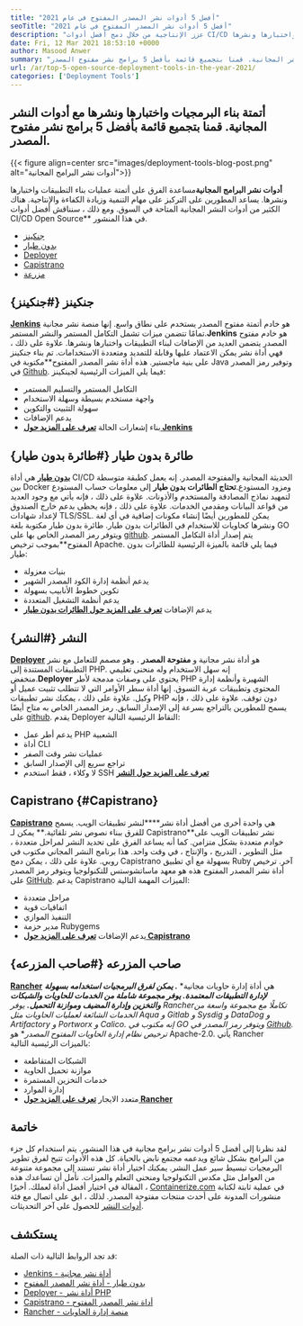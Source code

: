 ```yaml
---
title: "أفضل 5 أدوات نشر المصدر المفتوح في عام 2021" 
seoTitle: "أفضل 5 أدوات نشر المصدر المفتوح في عام 2021" 
description: "عزز الإنتاجية من خلال دمج أفضل أدوات CI/CD مفتوحة المصدر ، والتي تسمح للفرق بأتمتة عمليات بناء البرمجيات واختبارها ونشرها." 
date: Fri, 12 Mar 2021 18:53:10 +0000
author: Masood Anwer
summary: "أتمتة بناء البرامج واختبارها ونشر سير العمل مع أدوات النشر المجانية. قمنا بتجميع قائمة بأفضل 5 برامج نشر مفتوح المصدر." 
url: /ar/top-5-open-source-deployment-tools-in-the-year-2021/
categories: ['Deployment Tools']
---
```


## أتمتة بناء البرمجيات واختبارها ونشرها مع أدوات النشر المجانية. قمنا بتجميع قائمة بأفضل 5 برامج نشر مفتوح المصدر.

{{< figure align=center src="images/deployment-tools-blog-post.png" alt="أدوات نشر البرامج المجانية">}}

**أدوات نشر البرامج المجانية**مساعدة الفرق على أتمتة عمليات بناء التطبيقات واختبارها ونشرها. يساعد المطورين على التركيز على مهام التنمية وزيادة الكفاءة والإنتاجية. هناك الكثير من أدوات النشر المجانية المتاحة في السوق. ومع ذلك ، سنناقش أفضل أدوات CI/CD Open Source** في هذا المنشور.
  * [جنكينز][1]
  * [بدون طيار][2]
  * [Deployer][3]
  * [Capistrano][4]
  * [مزرعة][5]

## جنكينز {#جنكينز}

[ **Jenkins**][6] هو خادم أتمتة مفتوح المصدر يستخدم على نطاق واسع. إنها منصة نشر مجانية تمامًا تتضمن ميزات تشمل التكامل المستمر والنشر المستمر.**Jenkins** هو خادم مفتوح المصدر يتضمن العديد من الإضافات لبناء التطبيقات واختبارها ونشرها. علاوة على ذلك ، فهي أداة نشر يمكن الاعتماد عليها وقابلة للتمديد ومتعددة الاستخدامات. تم بناء جنكينز على بنية ماجستير. هذه أداة نشر المصدر المفتوح**مكتوبة في Java وتوفير رمز المصدر في [Github][7].
فيما يلي الميزات الرئيسية لجينكينز:
  * التكامل المستمر والتسليم المستمر
  * واجهة مستخدم بسيطة وسهلة الاستخدام
  * سهولة التثبيت والتكوين
  * يدعم الإضافات
  * بناء إشعارات الحالة
[ **تعرف على المزيد حول Jenkins** ][8]

## طائرة بدون طيار {#طائرة بدون طيار}

[ **بدون طيار**][9] هي أداة CI/CD الحديثة المجانية والمفتوحة المصدر. إنه يعمل كطبقة متوسطة بين Docker ومزود المستودع.**تحتاج الطائرات بدون طيار** إلى معلومات حساب المستودع لتمهيد نماذج المصادقة والمستخدم والأذونات. علاوة على ذلك ، فإنه يأتي مع وجود العديد من قواعد البيانات ومقدمي الخدمات. علاوة على ذلك ، فإنه يحظى بدعم خارج الصندوق لإعداد شهادات TLS/SSL. يمكن للمطورين أيضًا إنشاء مكونات إضافية في أي لغة ونشرها كحاويات للاستخدام في الطائرات بدون طيار. طائرة بدون طيار مكتوبة بلغة GO ويتوفر رمز المصدر الخاص بها على [github][10]. يتم إصدار أداة التكامل المستمر المفتوح**بموجب ترخيص Apache.
فيما يلي قائمة بالميزة الرئيسية للطائرات بدون طيار:
  * بنيات معزولة
  * يدعم أنظمة إدارة الكود المصدر الشهير
  * تكوين خطوط الأنابيب بسهولة
  * يدعم أنظمة التشغيل المتعددة
  * يدعم الإضافات
[ **تعرف على المزيد حول الطائرات بدون طيار** ][11]

## النشر {#النشر}

[ **Deployer**][12] هو أداة نشر مجانية و **مفتوحة المصدر** . وهو مصمم للتعامل مع نشر التطبيقات المستندة إلى PHP. إنه سهل الاستخدام وله منحنى تعليمي منخفض.**Deployer** يحتوي على وصفات مدمجة لأطر PHP الشهيرة وأنظمة إدارة المحتوى وتطبيقات عربة التسوق. إنها أداة سطر الأوامر التي لا تتطلب تثبيت عميل أو وكيل. علاوة على ذلك ، يمكنك نشر تطبيقات PHP دون توقف. علاوة على ذلك ، فإنه يسمح للمطورين بالتراجع بسرعة إلى الإصدار السابق. رمز المصدر الخاص به متاح أيضًا على [github][13].
يقدم Deployer النقاط الرئيسية التالية:
  * يدعم أطر عمل PHP الشعبية
  * أداة CLI
  * عمليات نشر وقت الصفر
  * تراجع سريع إلى الإصدار السابق
  * لا وكلاء ، فقط استخدم SSH
[ **تعرف على المزيد حول النشر** ][14]

## Capistrano {#Capistrano}

[ **Capistrano**][15] هي واحدة أخرى من أفضل أداة نشر****لنشر تطبيقات الويب. يسمح للفرق ببناء نصوص نشر تلقائية.** يمكن لـ Capistrano**نشر تطبيقات الويب على خوادم متعددة بشكل متزامن. كما أنه يساعد الفرق على تحديد النشر لمراحل متعددة ، مثل التطوير ، التدريج ، والإنتاج ، في وقت واحد. هذا برنامج النشر المجاني مكتوب في روبي. علاوة على ذلك ، يمكن دمج Capistrano بسهولة مع أي تطبيق Ruby آخر. ترخيص أداة نشر المصدر المفتوح هذه هو معهد ماساتشوستس للتكنولوجيا ويتوفر رمز المصدر على [GitHub][16].
يدعم Capistrano الميزات المهمة التالية:
  * مراحل متعددة
  * اتفاقيات قوية
  * التنفيذ الموازي
  * مدير حزمة Rubygems
  * يدعم الإضافات
[ **تعرف على المزيد حول Capistrano** ][17]

## صاحب المزرعه {#صاحب المزرعه}

[ **Rancher**][18] هي أداة إدارة حاويات مجانية* ***. يمكن لفرق البرمجيات استخدامه بسهولة لإدارة التطبيقات المعتمدة. يوفر مجموعة شاملة من الخدمات للحاويات والشبكات والتخزين وإدارة المضيف وموازنة التحميل.** يوفر Rancher**تكاملًا مع مجموعة واسعة من الخدمات الشائعة لعمليات الحاويات مثل Aqua و Gitlab و Sysdig و DataDog و Artifactory و Portworx و Calico. إنه مكتوب في GO ويتوفر رمز المصدر في [Github][19]. ترخيص نظام إدارة الحاويات المفتوح المصدر** هو Apache-2.0.
يأتي Rancher بالميزات الرئيسية التالية:
  * الشبكات المتقاطعة
  * موازنة تحميل الحاوية
  * خدمات التخزين المستمرة
  * إدارة الموارد
  * متعدد الايجار
[ **تعرف على المزيد حول Rancher** ][20]

## خاتمة
لقد نظرنا إلى أفضل 5 أدوات نشر برامج مجانية في هذا المنشور. يتم استخدام كل جزء من البرامج بشكل شائع ويدعمه مجتمع نابض بالحياة. كل هذه الأدوات تتيح لفرق تطوير البرمجيات تبسيط سير عمل النشر. يمكنك اختيار أداة نشر تستند إلى مجموعة متنوعة من العوامل مثل مكدس التكنولوجيا ومنحنى التعلم والميزات. نأمل أن تساعدك هذه المقالة في اختيار أفضل أداة لعملك.
أخيرًا ، [Containerize.com][21] في عملية ثابتة لكتابة منشورات المدونة على أحدث منتجات مفتوحة المصدر. لذلك ، ابق على اتصال مع فئة [أدوات النشر][22] للحصول على آخر التحديثات.

## يستكشف
قد تجد الروابط التالية ذات الصلة:
  * [Jenkins - أداة نشر مجانية][6]
  * [بدون طيار - أداة نشر المصدر المفتوح][9]
  * [Deployer - أداة نشر PHP][12]
  * [Capistrano - أداة نشر المصدر المفتوح][15]
  * [Rancher - منصة إدارة الحاويات][18]



[1]: #Jenkins
[2]: #Drone
[3]: #Deployer
[4]: #Capistrano
[5]: #Rancher
[6]: https://products.containerize.com/deployment-tools/jenkins
[7]: https://github.com/jenkinsci/jenkins
[8]: https://www.jenkins.io
[9]: https://products.containerize.com/deployment-tools/drone
[10]: https://github.com/drone/drone
[11]: https://www.drone.io
[12]: https://products.containerize.com/deployment-tools/deployer
[13]: https://github.com/deployphp/deployer
[14]: https://deployer.org
[15]: https://products.containerize.com/deployment-tools/capistrano
[16]: https://github.com/capistrano/capistrano
[17]: https://capistranorb.com
[18]: https://products.containerize.com/deployment-tools/rancher
[19]: https://github.com/rancher/rancher
[20]: https://rancher.com
[21]: https://containerize.com
[22]: https://blog.containerize.com/category/deployment-tools/
